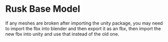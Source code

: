 # Rusk Base Model
If any meshes are broken after importing the unity package, you may need to import the fbx into blender and then export it as an fbx, then import the new fbx into unity and use that instead of the old one.
